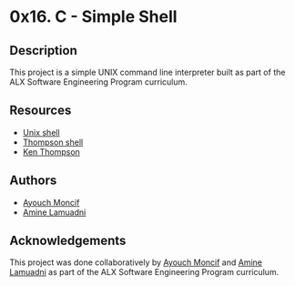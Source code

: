 # 0x16. C - Simple Shell

## Description

This project is a simple UNIX command line interpreter built as part of the ALX Software Engineering Program curriculum.

## Resources

- [Unix shell](https://en.wikipedia.org/wiki/Unix_shell)
- [Thompson shell](https://en.wikipedia.org/wiki/Thompson_shell)
- [Ken Thompson](https://en.wikipedia.org/wiki/Ken_Thompson)

## Authors

- [Ayouch Moncif](https://github.com/moncef63)
- [Amine Lamuadni](https://github.com/aminelamuadni)

## Acknowledgements

This project was done collaboratively by [Ayouch Moncif](https://github.com/moncef63) and [Amine Lamuadni](https://github.com/aminelamuadni) as part of the ALX Software Engineering Program curriculum.
